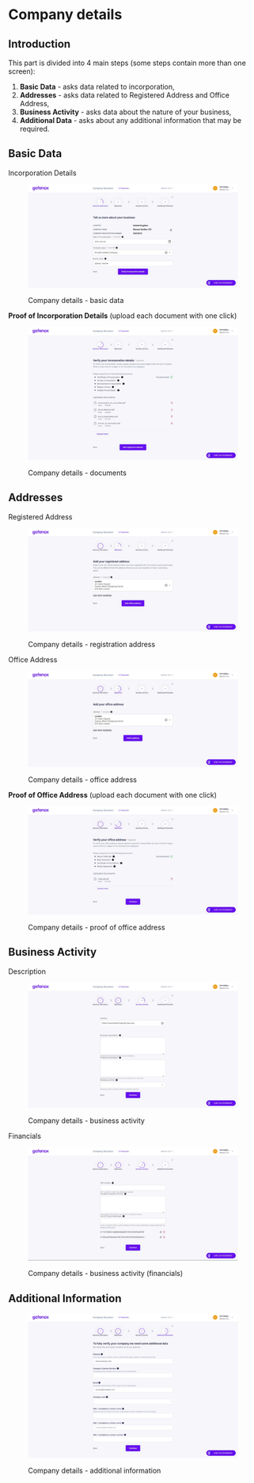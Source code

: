 # Company details

## Introduction

This part is divided into 4 main steps (some steps contain more than one screen):

1. **Basic Data** - asks data related to incorporation,
2. **Addresses** - asks data related to Registered Address and Office Address,
3. **Business Activity** - asks data about the nature of your business,
4. **Additional Data** - asks about any additional information that may be required.

## **Basic Data**

Incorporation Details

<figure><img src="../../.gitbook/assets/basic_data.png" alt="Company details - basic data"><figcaption><p>Company details - basic data</p></figcaption></figure>

**Proof of Incorporation Details** (upload each document with one click)

<figure><img src="../../.gitbook/assets/proof_of_incorp.png" alt="Company details - documents"><figcaption><p>Company details - documents</p></figcaption></figure>

## **Addresses**

Registered Address

<figure><img src="../../.gitbook/assets/reg_address.png" alt="Company details - registration address"><figcaption><p>Company details - registration address</p></figcaption></figure>

Office Address

<figure><img src="../../.gitbook/assets/office_addr.png" alt="Company details - office address"><figcaption><p>Company details - office address</p></figcaption></figure>

**Proof of Office Address** (upload each document with one click)

<figure><img src="../../.gitbook/assets/proof_of_office_addr.png" alt="Company details - proof of office address"><figcaption><p>Company details - proof of office address</p></figcaption></figure>

## **Business Activity**

Description

<figure><img src="../../.gitbook/assets/business_activity_general (1).png" alt="Company details - business activity"><figcaption><p>Company details - business activity</p></figcaption></figure>

Financials

<figure><img src="../../.gitbook/assets/business_activity_financials (1).png" alt="Company details - business activity (financials)"><figcaption><p>Company details - business activity (financials)</p></figcaption></figure>

## **Additional Information**

<figure><img src="../../.gitbook/assets/additional_info.png" alt="Company details - additional information"><figcaption><p>Company details - additional information</p></figcaption></figure>
